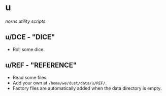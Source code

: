 # u

*norns utility scripts*

## u/DCE - "DICE"

- Roll some dice.

## u/REF - "REFERENCE"

- Read some files.
- Add your own at `/home/we/dust/data/u/REF/`.
- Factory files are automatically added when the data directory is empty.